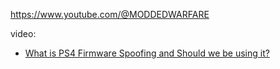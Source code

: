 https://www.youtube.com/@MODDEDWARFARE

video:
- [What is PS4 Firmware Spoofing and Should we be using it?](https://youtu.be/h2ZKvBW0mbo)
